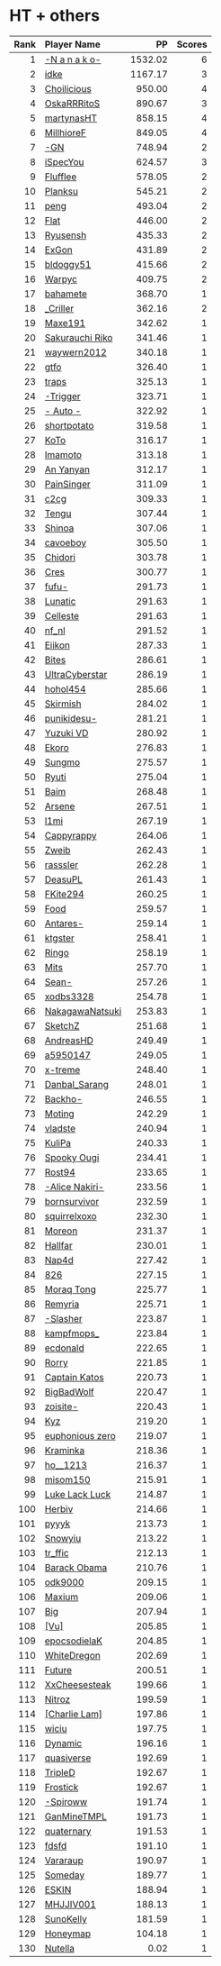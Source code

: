 # HT + others
| Rank | Player Name |  PP  | Scores |
| ----:|:----------- | ----:| ------:|
| 1 | [-N a n a k o-](https://osu.ppy.sh/u/1407516) | 1532.02 | 6 |
| 2 | [idke](https://osu.ppy.sh/u/4650315) | 1167.17 | 3 |
| 3 | [Choilicious](https://osu.ppy.sh/u/2129634) | 950.00 | 4 |
| 4 | [OskaRRRitoS](https://osu.ppy.sh/u/7051163) | 890.67 | 3 |
| 5 | [martynasHT](https://osu.ppy.sh/u/3479790) | 858.15 | 4 |
| 6 | [MillhioreF](https://osu.ppy.sh/u/941094) | 849.05 | 4 |
| 7 | [-GN](https://osu.ppy.sh/u/895581) | 748.94 | 2 |
| 8 | [iSpecYou](https://osu.ppy.sh/u/3995899) | 624.57 | 3 |
| 9 | [Flufflee](https://osu.ppy.sh/u/2245411) | 578.05 | 2 |
| 10 | [Planksu](https://osu.ppy.sh/u/2713543) | 545.21 | 2 |
| 11 | [peng](https://osu.ppy.sh/u/6043452) | 493.04 | 2 |
| 12 | [Flat](https://osu.ppy.sh/u/2232134) | 446.00 | 2 |
| 13 | [Ryusensh](https://osu.ppy.sh/u/1156509) | 435.33 | 2 |
| 14 | [ExGon](https://osu.ppy.sh/u/214187) | 431.89 | 2 |
| 15 | [bldoggy51](https://osu.ppy.sh/u/2192611) | 415.66 | 2 |
| 16 | [Warpyc](https://osu.ppy.sh/u/3169675) | 409.75 | 2 |
| 17 | [bahamete](https://osu.ppy.sh/u/960620) | 368.70 | 1 |
| 18 | [_Criller](https://osu.ppy.sh/u/8116659) | 362.16 | 2 |
| 19 | [Maxe191](https://osu.ppy.sh/u/2184751) | 342.62 | 1 |
| 20 | [Sakurauchi Riko](https://osu.ppy.sh/u/5710809) | 341.46 | 1 |
| 21 | [waywern2012](https://osu.ppy.sh/u/5870453) | 340.18 | 1 |
| 22 | [gtfo](https://osu.ppy.sh/u/2114760) | 326.40 | 1 |
| 23 | [traps](https://osu.ppy.sh/u/7434175) | 325.13 | 1 |
| 24 | [-Trigger](https://osu.ppy.sh/u/1890143) | 323.71 | 1 |
| 25 | [- Auto -](https://osu.ppy.sh/u/4891293) | 322.92 | 1 |
| 26 | [shortpotato](https://osu.ppy.sh/u/1266102) | 319.58 | 1 |
| 27 | [KoTo](https://osu.ppy.sh/u/1382805) | 316.17 | 1 |
| 28 | [Imamoto](https://osu.ppy.sh/u/1201224) | 313.18 | 1 |
| 29 | [An Yanyan](https://osu.ppy.sh/u/1936416) | 312.17 | 1 |
| 30 | [PainSinger](https://osu.ppy.sh/u/697843) | 311.09 | 1 |
| 31 | [c2cg](https://osu.ppy.sh/u/6389728) | 309.33 | 1 |
| 32 | [Tengu](https://osu.ppy.sh/u/380836) | 307.44 | 1 |
| 33 | [Shinoa](https://osu.ppy.sh/u/5077157) | 307.06 | 1 |
| 34 | [cavoeboy](https://osu.ppy.sh/u/7361815) | 305.50 | 1 |
| 35 | [Chidori](https://osu.ppy.sh/u/5258565) | 303.78 | 1 |
| 36 | [Cres](https://osu.ppy.sh/u/1405558) | 300.77 | 1 |
| 37 | [fufu-](https://osu.ppy.sh/u/5532771) | 291.73 | 1 |
| 38 | [Lunatic](https://osu.ppy.sh/u/720256) | 291.63 | 1 |
| 39 | [Celleste](https://osu.ppy.sh/u/1091398) | 291.63 | 1 |
| 40 | [nf_nl](https://osu.ppy.sh/u/1202460) | 291.52 | 1 |
| 41 | [Eiikon](https://osu.ppy.sh/u/2553519) | 287.33 | 1 |
| 42 | [Bites](https://osu.ppy.sh/u/1671598) | 286.61 | 1 |
| 43 | [UltraCyberstar](https://osu.ppy.sh/u/2268509) | 286.19 | 1 |
| 44 | [hohol454](https://osu.ppy.sh/u/2063095) | 285.66 | 1 |
| 45 | [Skirmish](https://osu.ppy.sh/u/3663833) | 284.02 | 1 |
| 46 | [punikidesu-](https://osu.ppy.sh/u/1443338) | 281.21 | 1 |
| 47 | [Yuzuki VD](https://osu.ppy.sh/u/10495758) | 280.92 | 1 |
| 48 | [Ekoro](https://osu.ppy.sh/u/284905) | 276.83 | 1 |
| 49 | [Sungmo](https://osu.ppy.sh/u/1193823) | 275.57 | 1 |
| 50 | [Ryuti](https://osu.ppy.sh/u/2752589) | 275.04 | 1 |
| 51 | [Baim](https://osu.ppy.sh/u/4740488) | 268.48 | 1 |
| 52 | [Arsene](https://osu.ppy.sh/u/4427983) | 267.51 | 1 |
| 53 | [l1mi](https://osu.ppy.sh/u/973172) | 267.19 | 1 |
| 54 | [Cappyrappy](https://osu.ppy.sh/u/6668666) | 264.06 | 1 |
| 55 | [Zweib](https://osu.ppy.sh/u/1211737) | 262.43 | 1 |
| 56 | [rasssler](https://osu.ppy.sh/u/3289000) | 262.28 | 1 |
| 57 | [DeasuPL](https://osu.ppy.sh/u/2193932) | 261.43 | 1 |
| 58 | [FKite294](https://osu.ppy.sh/u/1866606) | 260.25 | 1 |
| 59 | [Food](https://osu.ppy.sh/u/1015548) | 259.57 | 1 |
| 60 | [Antares-](https://osu.ppy.sh/u/2194763) | 259.14 | 1 |
| 61 | [ktgster](https://osu.ppy.sh/u/53378) | 258.41 | 1 |
| 62 | [Ringo](https://osu.ppy.sh/u/815706) | 258.19 | 1 |
| 63 | [Mits](https://osu.ppy.sh/u/6256255) | 257.70 | 1 |
| 64 | [Sean-](https://osu.ppy.sh/u/3706392) | 257.26 | 1 |
| 65 | [xodbs3328](https://osu.ppy.sh/u/1138389) | 254.78 | 1 |
| 66 | [NakagawaNatsuki](https://osu.ppy.sh/u/1421586) | 253.83 | 1 |
| 67 | [SketchZ](https://osu.ppy.sh/u/1161836) | 251.68 | 1 |
| 68 | [AndreasHD](https://osu.ppy.sh/u/369956) | 249.49 | 1 |
| 69 | [a5950147](https://osu.ppy.sh/u/528881) | 249.05 | 1 |
| 70 | [x-treme](https://osu.ppy.sh/u/1454687) | 248.40 | 1 |
| 71 | [Danbal_Sarang](https://osu.ppy.sh/u/2659965) | 248.01 | 1 |
| 72 | [Backho-](https://osu.ppy.sh/u/1868086) | 246.55 | 1 |
| 73 | [Moting](https://osu.ppy.sh/u/4902208) | 242.29 | 1 |
| 74 | [vladste](https://osu.ppy.sh/u/6422382) | 240.94 | 1 |
| 75 | [KuliPa](https://osu.ppy.sh/u/1189003) | 240.33 | 1 |
| 76 | [Spooky Ougi](https://osu.ppy.sh/u/2658660) | 234.41 | 1 |
| 77 | [Rost94](https://osu.ppy.sh/u/490568) | 233.65 | 1 |
| 78 | [-Alice Nakiri-](https://osu.ppy.sh/u/5448785) | 233.56 | 1 |
| 79 | [bornsurvivor](https://osu.ppy.sh/u/6662549) | 232.59 | 1 |
| 80 | [squirrelxoxo](https://osu.ppy.sh/u/3842877) | 232.30 | 1 |
| 81 | [Moreon](https://osu.ppy.sh/u/5286078) | 231.37 | 1 |
| 82 | [Hallfar](https://osu.ppy.sh/u/3012273) | 230.01 | 1 |
| 83 | [Nap4d](https://osu.ppy.sh/u/3590279) | 227.42 | 1 |
| 84 | [826](https://osu.ppy.sh/u/4340176) | 227.15 | 1 |
| 85 | [Moraq Tong](https://osu.ppy.sh/u/6091691) | 225.77 | 1 |
| 86 | [Remyria](https://osu.ppy.sh/u/1699875) | 225.71 | 1 |
| 87 | [-Slasher](https://osu.ppy.sh/u/7440644) | 223.87 | 1 |
| 88 | [kampfmops_](https://osu.ppy.sh/u/2482783) | 223.84 | 1 |
| 89 | [ecdonald](https://osu.ppy.sh/u/1309717) | 222.65 | 1 |
| 90 | [Rorry](https://osu.ppy.sh/u/198574) | 221.85 | 1 |
| 91 | [Captain Katos](https://osu.ppy.sh/u/5230586) | 220.73 | 1 |
| 92 | [BigBadWolf](https://osu.ppy.sh/u/2316176) | 220.47 | 1 |
| 93 | [zoisite-](https://osu.ppy.sh/u/6504690) | 220.43 | 1 |
| 94 | [Kyz](https://osu.ppy.sh/u/247072) | 219.20 | 1 |
| 95 | [euphonious zero](https://osu.ppy.sh/u/1166152) | 219.07 | 1 |
| 96 | [Kraminka](https://osu.ppy.sh/u/3385080) | 218.36 | 1 |
| 97 | [ho__1213](https://osu.ppy.sh/u/1026986) | 216.37 | 1 |
| 98 | [misom150](https://osu.ppy.sh/u/5083666) | 215.91 | 1 |
| 99 | [Luke Lack Luck](https://osu.ppy.sh/u/2604803) | 214.87 | 1 |
| 100 | [Herbiv](https://osu.ppy.sh/u/6152602) | 214.66 | 1 |
| 101 | [pyyyk](https://osu.ppy.sh/u/6060168) | 213.73 | 1 |
| 102 | [Snowyiu](https://osu.ppy.sh/u/1801134) | 213.22 | 1 |
| 103 | [tr_ffic](https://osu.ppy.sh/u/7295697) | 212.13 | 1 |
| 104 | [Barack Obama](https://osu.ppy.sh/u/4631362) | 210.76 | 1 |
| 105 | [odk9000](https://osu.ppy.sh/u/4648479) | 209.15 | 1 |
| 106 | [Maxium](https://osu.ppy.sh/u/3147619) | 209.06 | 1 |
| 107 | [Big](https://osu.ppy.sh/u/2306712) | 207.94 | 1 |
| 108 | [[Vu]](https://osu.ppy.sh/u/6125316) | 205.85 | 1 |
| 109 | [epocsodielaK](https://osu.ppy.sh/u/1480755) | 204.85 | 1 |
| 110 | [WhiteDregon](https://osu.ppy.sh/u/4709991) | 202.69 | 1 |
| 111 | [Future](https://osu.ppy.sh/u/2675643) | 200.51 | 1 |
| 112 | [XxCheesesteak](https://osu.ppy.sh/u/8106988) | 199.66 | 1 |
| 113 | [Nitroz](https://osu.ppy.sh/u/5256529) | 199.59 | 1 |
| 114 | [[Charlie Lam]](https://osu.ppy.sh/u/3766224) | 197.86 | 1 |
| 115 | [wiciu](https://osu.ppy.sh/u/401815) | 197.75 | 1 |
| 116 | [Dynamic](https://osu.ppy.sh/u/6737943) | 196.16 | 1 |
| 117 | [quasiverse](https://osu.ppy.sh/u/3415090) | 192.69 | 1 |
| 118 | [TripleD](https://osu.ppy.sh/u/5381869) | 192.67 | 1 |
| 119 | [Frostick](https://osu.ppy.sh/u/4849488) | 192.67 | 1 |
| 120 | [-Spiroww](https://osu.ppy.sh/u/9099814) | 191.74 | 1 |
| 121 | [GanMineTMPL](https://osu.ppy.sh/u/3158982) | 191.73 | 1 |
| 122 | [quaternary](https://osu.ppy.sh/u/2327285) | 191.53 | 1 |
| 123 | [fdsfd](https://osu.ppy.sh/u/6725771) | 191.10 | 1 |
| 124 | [Vararaup](https://osu.ppy.sh/u/8257675) | 190.97 | 1 |
| 125 | [Someday](https://osu.ppy.sh/u/4730831) | 189.77 | 1 |
| 126 | [ESKIN](https://osu.ppy.sh/u/4590615) | 188.94 | 1 |
| 127 | [MHJJIV001](https://osu.ppy.sh/u/7511264) | 188.13 | 1 |
| 128 | [SunoKelly](https://osu.ppy.sh/u/3835266) | 181.59 | 1 |
| 129 | [Honeymap](https://osu.ppy.sh/u/2405358) | 104.18 | 1 |
| 130 | [Nutella](https://osu.ppy.sh/u/3052418) | 0.02 | 1 |
